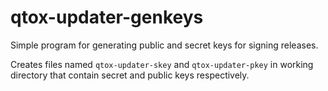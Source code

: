# qtox-updater-genkeys

Simple program for generating public and secret keys for signing releases.

Creates files named `qtox-updater-skey` and `qtox-updater-pkey` in working
directory that contain secret and public keys respectively.
